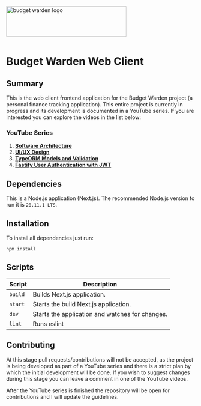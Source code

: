 <img src="https://i.imgur.com/lX2NzV2.png" alt="budget warden logo" width="320" height="81" style="margin-bottom: 10px;"/>

# Budget Warden Web Client

## Summary

This is the web client frontend application for the Budget Warden project (a personal finance tracking application). This entire project is currently in progress and its development is documented in a YouTube series. If you are interested you can explore the videos in the list below:

### YouTube Series

1. [**Software Architecture**](https://youtu.be/Z3OEsK2fUl8)
2. [**UI/UX Design**](https://youtu.be/D_TpsGgVdwY)
3. [**TypeORM Models and Validation**](https://youtu.be/BxH9NYMuTrU)
4. [**Fastify User Authentication with JWT**](https://youtu.be/vVF8Szpx8Ho)

## Dependencies

This is a Node.js application (Next.js). The recommended Node.js version to run it is `20.11.1 LTS`.

## Installation

To install all dependencies just run:

```
npm install
```

## Scripts

| Script | Description |
|-|-|
| `build` | Builds Next.js application. |
| `start` | Starts the build Next.js application. |
| `dev` | Starts the application and watches for changes. |
| `lint` | Runs eslint |

## Contributing

At this stage pull requests/contributions will not be accepted, as the project is being developed as part of a YouTube series and there is a strict plan by which the initial development will be done. If you wish to suggest changes during this stage you can leave a comment in one of the YouTube videos.

After the YouTube series is finished the repository will be open for contributions and I will update the guidelines.
